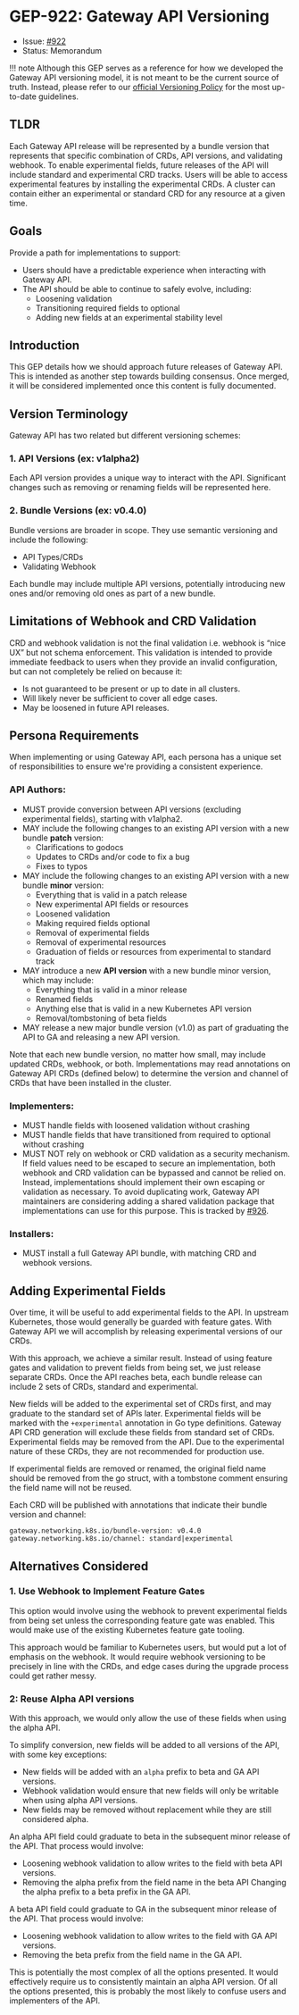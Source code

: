 # GEP-922: Gateway API Versioning

* Issue: [#922](https://github.com/kubernetes-sigs/gateway-api/issues/922)
* Status: Memorandum

!!! note
    Although this GEP serves as a reference for how we developed the Gateway API
    versioning model, it is not meant to be the current source of truth.
    Instead, please refer to our [official Versioning
    Policy](/concepts/versioning) for the most up-to-date guidelines.

## TLDR
Each Gateway API release will be represented by a bundle version that represents
that specific combination of CRDs, API versions, and validating webhook. To
enable experimental fields, future releases of the API will include standard and
experimental CRD tracks. Users will be able to access experimental features by
installing the experimental CRDs. A cluster can contain either an experimental
or standard CRD for any resource at a given time.

## Goals
Provide a path for implementations to support:

* Users should have a predictable experience when interacting with Gateway API.
* The API should be able to continue to safely evolve, including:
    * Loosening validation
    * Transitioning required fields to optional
    * Adding new fields at an experimental stability level

## Introduction
This GEP details how we should approach future releases of Gateway API. This is
intended as another step towards building consensus. Once merged, it will be
considered implemented once this content is fully documented.

## Version Terminology
Gateway API has two related but different versioning schemes:

### 1. API Versions (ex: v1alpha2)
Each API version provides a unique way to interact with the API. Significant
changes such as removing or renaming fields will be represented here.

### 2. Bundle Versions (ex: v0.4.0)
Bundle versions are broader in scope. They use semantic versioning and include
the following:

* API Types/CRDs
* Validating Webhook

Each bundle may include multiple API versions, potentially introducing new ones
and/or removing old ones as part of a new bundle.

## Limitations of Webhook and CRD Validation
CRD and webhook validation is not the final validation i.e. webhook is “nice UX”
but not schema enforcement. This validation is intended to provide immediate
feedback to users when they provide an invalid configuration, but can not
completely be relied on because it:

* Is not guaranteed to be present or up to date in all clusters.
* Will likely never be sufficient to cover all edge cases.
* May be loosened in future API releases.

## Persona Requirements
When implementing or using Gateway API, each persona has a unique set of
responsibilities to ensure we're providing a consistent experience.

### API Authors:
* MUST provide conversion between API versions (excluding experimental fields),
  starting with v1alpha2.
* MAY include the following changes to an existing API version with a new bundle
 **patch** version:
    * Clarifications to godocs
    * Updates to CRDs and/or code to fix a bug
    * Fixes to typos
* MAY include the following changes to an existing API version with a new bundle
  **minor** version:
    * Everything that is valid in a patch release
    * New experimental API fields or resources
    * Loosened validation
    * Making required fields optional
    * Removal of experimental fields
    * Removal of experimental resources
    * Graduation of fields or resources from experimental to standard track
* MAY introduce a new **API version** with a new bundle minor version, which may
  include:
    * Everything that is valid in a minor release
    * Renamed fields
    * Anything else that is valid in a new Kubernetes API version
    * Removal/tombstoning of beta fields
* MAY release a new major bundle version (v1.0) as part of graduating the API to
  GA and releasing a new API version.

Note that each new bundle version, no matter how small, may include updated
CRDs, webhook, or both. Implementations may read annotations on Gateway API CRDs
(defined below) to determine the version and channel of CRDs that have been
installed in the cluster.

### Implementers:
* MUST handle fields with loosened validation without crashing
* MUST handle fields that have transitioned from required to optional without
  crashing
* MUST NOT rely on webhook or CRD validation as a security mechanism. If field
  values need to be escaped to secure an implementation, both webhook and CRD
  validation can be bypassed and cannot be relied on. Instead, implementations
  should implement their own escaping or validation as necessary. To avoid
  duplicating work, Gateway API maintainers are considering adding a shared
  validation package that implementations can use for this purpose. This is
  tracked by [#926](https://github.com/kubernetes-sigs/gateway-api/issues/926).

### Installers:
* MUST install a full Gateway API bundle, with matching CRD and webhook
  versions.

## Adding Experimental Fields
Over time, it will be useful to add experimental fields to the API. In upstream
Kubernetes, those would generally be guarded with feature gates. With Gateway
API we will accomplish by releasing experimental versions of our CRDs.

With this approach, we achieve a similar result. Instead of using feature gates
and validation to prevent fields from being set, we just release separate CRDs.
Once the API reaches beta, each bundle release can include 2 sets of CRDs,
standard and experimental.

New fields will be added to the experimental set of CRDs first, and may graduate
to the standard set of APIs later. Experimental fields will be marked with the
`+experimental` annotation in Go type definitions. Gateway API CRD generation
will exclude these fields from standard set of CRDs. Experimental fields may be
removed from the API. Due to the experimental nature of these CRDs, they are not
recommended for production use.

If experimental fields are removed or renamed, the original field name should be
removed from the go struct, with a tombstone comment ensuring the field name
will not be reused.

Each CRD will be published with annotations that indicate their bundle version
and channel:

```
gateway.networking.k8s.io/bundle-version: v0.4.0
gateway.networking.k8s.io/channel: standard|experimental
```

## Alternatives Considered
### 1. Use Webhook to Implement Feature Gates
This option would involve using the webhook to prevent experimental fields from
being set unless the corresponding feature gate was enabled. This would make use
of the existing Kubernetes feature gate tooling.

This approach would be familiar to Kubernetes users, but would put a lot of
emphasis on the webhook. It would require webhook versioning to be precisely in
line with the CRDs, and edge cases during the upgrade process could get rather
messy.

### 2: Reuse Alpha API versions
With this approach, we would only allow the use of these fields when using the
alpha API.

To simplify conversion, new fields will be added to all versions of the API,
with some key exceptions:

* New fields will be added with an `alpha` prefix to beta and GA API versions.
* Webhook validation would ensure that new fields will only be writable when
  using alpha API versions.
* New fields may be removed without replacement while they are still considered
  alpha.

An alpha API field could graduate to beta in the subsequent minor release of the
API. That process would involve:

* Loosening webhook validation to allow writes to the field with beta API
  versions.
* Removing the alpha prefix from the field name in the beta API Changing the
  alpha prefix to a beta prefix in the GA API.

A beta API field could graduate to GA in the subsequent minor release of the
API. That process would involve:

* Loosening webhook validation to allow writes to the field with GA API
  versions.
* Removing the beta prefix from the field name in the GA API.

This is potentially the most complex of all the options presented. It would
effectively require us to consistently maintain an alpha API version. Of all the
options presented, this is probably the most likely to confuse users and
implementers of the API.
